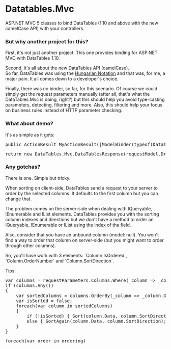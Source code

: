 <h1>Datatables.Mvc</h1>
<p>
	ASP.NET MVC 5 classes to bind DataTables (1.10 and above with the new camelCase API) with your controllers.
</p>
<h3>But why another project for this?</h3>
<p>
	First, it's not just another project. This one provides binding for ASP.NET MVC with DataTables 1.10.
</p>
<p>
	Second, it's all about the new DataTables API (camelCase).<br />
	So far, DataTables was using the <a href='http://en.wikipedia.org/wiki/Hungarian_notation'>Hungarian Notation</a> and that was, for me, a major pain. It all comes down to a developer's choice.
</p>
<p>
	Finally, there was no binder, so far, for this scenario. 
	Of course we could simply get the request parameters manually (after all, that's what the DataTables.Mvc is doing, right?) but this should help you avoid type-casting parameters, detecting, filtering and more. 
	Also, this should help your focus on business rules instead of HTTP parameter checking.
</p>
<h3>What about demo?</h3>
<p>
	It's as simple as it gets:
</p>

<pre>
public ActionResult MyActionResult([ModelBinder(typeof(DataTables.Mvc.DataTablesBinder)] DataTables.Mvc.IDataTablesRequest requestModel) { ... }
</pre>

<pre>
return new DataTables.Mvc.DataTablesResponse(requestModel.Draw, myFilteredData.Skip(requestModel.Start).Take(requestModel.Length), myFilteredData.Count(), myOriginalDataSet.Count());
</pre>
<h3>Any gotchas?</h3>
<p>
	There is one. Simple but tricky.
</p>
<p>
	When sorting on client-side, DataTables send a request to your server to order by the selected columns. It defaults to the first column but you can change that.<br />
</p>
<p>
	The problem comes on the server-side when dealing with IQueryable, IEnumerable and IList elements.
	DataTables provides you with the sorting column indexes and directions but we don't have a method to order an IQueryable, IEnumerable or IList using the index of the field.
</p>
<p>
	Also, consider that you have an unbound column (model: null). You won't find a way to order that column on server-side (but you might want to order through other columns).
</p>
<p>
	So, you'll have work with 3 elements: `Column.IsOrdered`, `Column.OrderNumber` and `Column.SortDirection`.
</p>
<p>
	Tips:
</p>
<pre>
var columns = requestParameters.Columns.Where(_column => _column.IsOrdered);
if (columns.Any())
{
    var sortedColumns = columns.OrderBy(_column => _column.OrderNumber);
    var isSorted = false;
    foreach(var column in sortedColumns)
    {
        if (!isSorted) { Sort(column.Data, column.SortDirection); isSorted = true; }
        else { SortAgain(column.Data, column.SortDirection); }
    }
}
</pre>
<pre>
foreach(var order in ordering)
</pre>